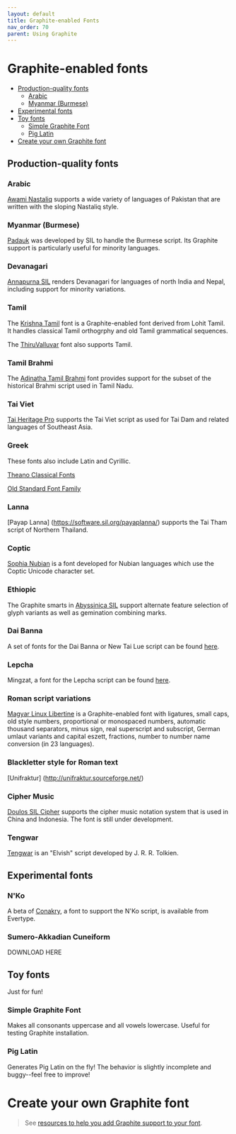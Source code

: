 ```yaml
---
layout: default
title: Graphite-enabled Fonts
nav_order: 70
parent: Using Graphite
---
```


# Graphite-enabled fonts

* [Production-quality fonts](production-quality-fonts)
    * [Arabic](arabic)
    * [Myanmar (Burmese)](myanmar-burmese)
* [Experimental fonts](experimental-fonts)
* [Toy fonts](toy-fonts)
    * [Simple Graphite Font](simple-graphite-font)
    * [Pig Latin](pig-latin)
* [Create your own Graphite font](create-your-own-graphite-font)

## Production-quality fonts

### Arabic

[Awami Nastaliq](http://software.sil.org/awami/) supports a wide variety of languages of Pakistan that are written with the sloping Nastaliq style.

### Myanmar (Burmese)

[Padauk](http://software.sil.org/padauk/) was developed by SIL to handle the Burmese script. Its Graphite support is particularly useful for minority languages.

### Devanagari

[Annapurna SIL](http://software.sil.org/annapurna) renders Devanagari for languages of north India and Nepal, including support for minority variations.

### Tamil

The [Krishna Tamil](https://sourceforge.net/p/silgraphite/mailman/message/29478357/) font is a Graphite-enabled font derived from Lohit Tamil. It handles classical Tamil orthogrphy and old Tamil grammatical sequences.

The [ThiruValluvar](https://github.com/nlci/taml-font-thiruvalluvar/releases) font also supports Tamil.

### Tamil Brahmi

The [Adinatha Tamil Brahmi](http://www.virtualvinodh.com/download/Adinatha-Tamil-Brahmi.zip) font provides support for the subset of the historical Brahmi script used in Tamil Nadu.

### Tai Viet

[Tai Heritage Pro](https://software.sil.org/taiheritage) supports the Tai Viet script as used for Tai Dam and related languages of Southeast Asia.

### Greek

These fonts also include Latin and Cyrillic.

[Theano Classical Fonts](https://www.fontspace.com/theano-font-f13396)

[Old Standard Font Family](https://www.fontsquirrel.com/fonts/old-standard-tt)

### Lanna

[Payap Lanna] (https://software.sil.org/payaplanna/) supports the Tai Tham script of Northern Thailand.

### Coptic

[Sophia Nubian](http://software.sil.org/sophianubian) is a font developed for Nubian languages which use the Coptic Unicode character set.

### Ethiopic

The Graphite smarts in [Abyssinica SIL](http://software.sil.org/abyssinica) support alternate feature selection of glyph variants as well as gemination combining marks.

### Dai Banna

A set of fonts for the Dai Banna or New Tai Lue script can be found [here](https://scripts.sil.org/DaiBannaSIL).

### Lepcha

Mingzat, a font for the Lepcha script can be found [here](http://software.sil.org/mingzat).

### Roman script variations

[Magyar Linux Libertine](http://numbertext.org/linux) is a Graphite-enabled font with ligatures, small caps, old style numbers, proportional or monospaced numbers, automatic thousand separators, minus sign, real superscript and subscript, German umlaut variants and capital eszett, fractions, number to number name conversion (in 23 languages).

### Blackletter style for Roman text

[Unifraktur] (http://unifraktur.sourceforge.net/)

### Cipher Music

[Doulos SIL Cipher](http://software.sil.org/doulos-sil-cipher) supports the cipher music notation system that is used in China and Indonesia. The font is still under development.

### Tengwar

[Tengwar](http://freetengwar.sourceforge.net/) is an "Elvish" script developed by J. R. R. Tolkien.

## Experimental fonts

### N'Ko

A beta of [Conakry](http://www.evertype.com/fonts/nko/ConakryFont.zip), a font to support the N'Ko script, is available from  Evertype.

### Sumero-Akkadian Cuneiform

DOWNLOAD HERE

## Toy fonts

Just for fun!

### Simple Graphite Font

Makes all consonants uppercase and all vowels lowercase. Useful for testing Graphite installation.

### Pig Latin

Generates Pig Latin on the fly! The behavior is slightly incomplete and buggy--feel free to improve!

# Create your own Graphite font

> See [resources to help you add Graphite support to your font](graphite_devFont).